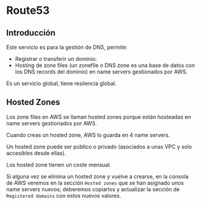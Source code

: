 # Route53

## Introducción

Este servicio es para la gestión de DNS, permite:

- Registrar o transferir un dominio.
- Hosting de zone files (un zonefile o DNS zone es una base de datos con los DNS records del dominio) en name servers gestionados por AWS.

Es un servicio global, tiene resilencia global.

## Hosted Zones

Los zone files en AWS se llaman hosted zones porque están hosteadas en name servers gestionados por AWS.

Cuando creas un hosted zone, AWS lo guarda en 4 name servers.

Un hosted zone puede ser público o privado (asociados a unas VPC y solo accesibles desde ellas).

Los hosted zone tienen un coste mensual.

Si alguna vez se elimina un  hosted zone y vuelve a crearse, en la consola de AWS veremos en la sección `Hosted zones` que se han asignado unos name servers nuevos; deberemos copiarlos y actualizar la sección de `Registered domains` con estos nuevos valores.
